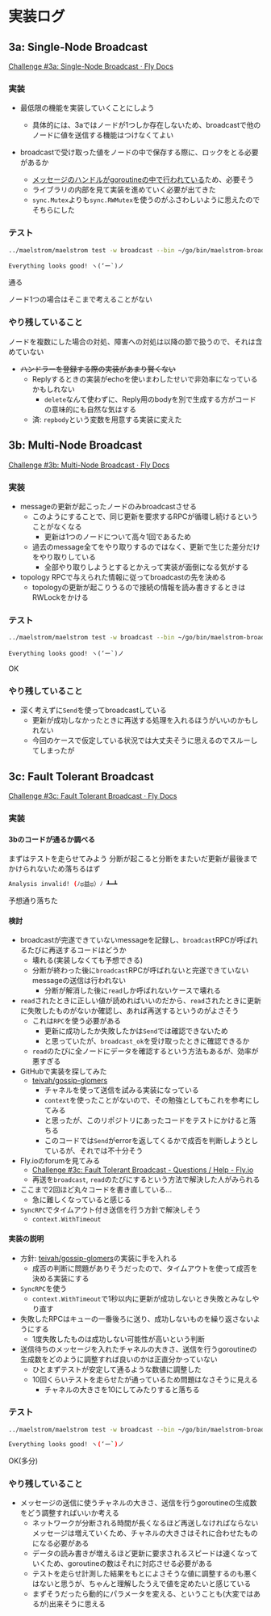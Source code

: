 # 実装ログ

## 3a: Single-Node Broadcast
[Challenge #3a: Single-Node Broadcast · Fly Docs](https://fly.io/dist-sys/3a/)

### 実装
- 最低限の機能を実装していくことにしよう
    - 具体的には、3aではノードが1つしか存在しないため、broadcastで他のノードに値を送信する機能はつけなくてよい

- broadcastで受け取った値をノードの中で保存する際に、ロックをとる必要があるか
    - [メッセージのハンドルがgoroutineの中で行われている](https://github.com/jepsen-io/maelstrom/blob/52951329816e6df56cbdd6817d535a426aec44bf/demo/go/node.go#LL129C6-L129C19)ため、必要そう
    - ライブラリの内部を見て実装を進めていく必要が出てきた
    - `sync.Mutex`よりも`sync.RWMutex`を使うのがふさわしいように思えたのでそちらにした

### テスト
```sh
../maelstrom/maelstrom test -w broadcast --bin ~/go/bin/maelstrom-broadcast --node-count 1 --time-limit 20 --rate 10
```

```
Everything looks good! ヽ(‘ー`)ノ
```
通る

ノード1つの場合はそこまで考えることがない

### やり残していること
ノードを複数にした場合の対処、障害への対処は以降の節で扱うので、それは含めていない

- ~~ハンドラーを登録する際の実装があまり賢くない~~
    - Replyするときの実装がechoを使いまわしたせいで非効率になっているかもしれない
        - `delete`なんて使わずに、Reply用のbodyを別で生成する方がコードの意味的にも自然な気はする
    - 済: `repbody`という変数を用意する実装に変えた


## 3b: Multi-Node Broadcast
[Challenge #3b: Multi-Node Broadcast · Fly Docs](https://fly.io/dist-sys/3b/)

### 実装
- messageの更新が起こったノードのみbroadcastさせる
    - このようにすることで、同じ更新を要求するRPCが循環し続けるということがなくなる
        - 更新は1つのノードについて高々1回であるため
    - 過去のmessage全てをやり取りするのではなく、更新で生じた差分だけをやり取りしている
        - 全部やり取りしようとするとかえって実装が面倒になる気がする
- topology RPCで与えられた情報に従ってbroadcastの先を決める
    - topologyの更新が起こりうるので接続の情報を読み書きするときはRWLockをかける

### テスト
```sh
../maelstrom/maelstrom test -w broadcast --bin ~/go/bin/maelstrom-broadcast --node-count 5 --time-limit 20 --rate 10
```

```
Everything looks good! ヽ(‘ー`)ノ
```
OK

### やり残していること
- 深く考えずに`Send`を使ってbroadcastしている
    - 更新が成功しなかったときに再送する処理を入れるほうがいいのかもしれない
    - 今回のケースで仮定している状況では大丈夫そうに思えるのでスルーしてしまったが


## 3c: Fault Tolerant Broadcast
[Challenge #3c: Fault Tolerant Broadcast · Fly Docs](https://fly.io/dist-sys/3c/)

### 実装

#### 3bのコードが通るか調べる
まずはテストを走らせてみよう
分断が起こると分断をまたいだ更新が最後までかけられないため落ちるはず

```sh
Analysis invalid! (ﾉಥ益ಥ）ﾉ ┻━┻
```
予想通り落ちた

#### 検討
- broadcastが完遂できていないmessageを記録し、`broadcast`RPCが呼ばれるたびに再送するコードはどうか
    - 壊れる(実装しなくても予想できる)
    - 分断が終わった後に`broadcast`RPCが呼ばれないと完遂できていないmessageの送信は行われない
        - 分断が解消した後に`read`しか呼ばれないケースで壊れる
- `read`されたときに正しい値が読めればいいのだから、`read`されたときに更新に失敗したものがないか確認し、あれば再送するというのがよさそう
    - これは`RPC`を使う必要がある
        - 更新に成功したか失敗したかは`Send`では確認できないため
        - と思っていたが、`broadcast_ok`を受け取ったときに確認できるか
    - `read`のたびに全ノードにデータを確認するという方法もあるが、効率が悪すぎる
- GitHubで実装を探してみた
    - [teivah/gossip-glomers](https://github.com/teivah/gossip-glomers)
        - チャネルを使って送信を試みる実装になっている
        - `context`を使ったことがないので、その勉強としてもこれを参考にしてみる
        - と思ったが、このリポジトリにあったコードをテストにかけると落ちる
        - このコードでは`Send`がerrorを返してくるかで成否を判断しようとしているが、それでは不十分そう
- Fly.ioのforumを見てみる
    - [Challenge #3c: Fault Tolerant Broadcast - Questions / Help - Fly.io](https://community.fly.io/t/challenge-3c-fault-tolerant-broadcast/11289)
    - 再送を`broadcast`, `read`のたびにするという方法で解決した人がみられる
- ここまで2回ほど丸々コードを書き直している...
    - 急に難しくなっていると感じる
- `SyncRPC`でタイムアウト付き送信を行う方針で解決しそう
    - `context.WithTimeout`

#### 実装の説明
- 方針: [teivah/gossip-glomers](https://github.com/teivah/gossip-glomers)の実装に手を入れる
    - 成否の判断に問題がありそうだったので、タイムアウトを使って成否を決める実装にする
- `SyncRPC`を使う
    - `context.WithTimeout`で1秒以内に更新が成功しないとき失敗とみなしやり直す
- 失敗したRPCはキューの一番後ろに送り、成功しないものを繰り返さないようにする
    - 1度失敗したものは成功しない可能性が高いという判断
- 送信待ちのメッセージを入れたチャネルの大きさ、送信を行うgoroutineの生成数をどのように調整すれば良いのかは正直分かっていない
    - ひとまずテストが安定して通るような数値に調整した
    - 10回くらいテストを走らせたが通っているため問題はなさそうに見える
        - チャネルの大きさを10にしてみたりすると落ちる


### テスト
```sh
../maelstrom/maelstrom test -w broadcast --bin ~/go/bin/maelstrom-broadcast --node-count 5 --time-limit 20 --rate 10 --nemesis partition
```

```sh
Everything looks good! ヽ(‘ー`)ノ
```
OK(多分)

### やり残していること
- メッセージの送信に使うチャネルの大きさ、送信を行うgoroutineの生成数をどう調整すればいいか考える
    - ネットワークが分断される時間が長くなるほど再送しなければならないメッセージは増えていくため、チャネルの大きさはそれに合わせたものになる必要がある
    - データの読み書きが増えるほど更新に要求されるスピードは速くなっていくため、goroutineの数はそれに対応させる必要がある
    - テストを走らせ計測した結果をもとによさそうな値に調整するのも悪くはないと思うが、ちゃんと理解したうえで値を定めたいと感じている
    - まずそうだったら動的にパラメータを変える、ということも(大変ではあるが)出来そうに思える
